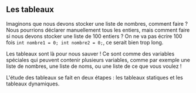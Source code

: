 ## Les tableaux

Imaginons que nous devons stocker une liste de nombres, comment faire ? Nous
pourrions déclarer manuellement tous les entiers, mais comment faire si nous
devons stocker une liste de 100 entiers ? On ne va pas écrire 100 fois 
```int nombre1 = 0; int nombre2 = 0;```, ce serait bien trop long.

Les tableaux sont là pour nous sauver ! Ce sont comme des variables spéciales
qui peuvent contenir plusieurs variables, comme par exemple une liste de nombres,
une liste de noms, ou une liste de ce que vous voulez !

L'étude des tableaux se fait en deux étapes : les tableaux statiques et les
tableaux dynamiques.